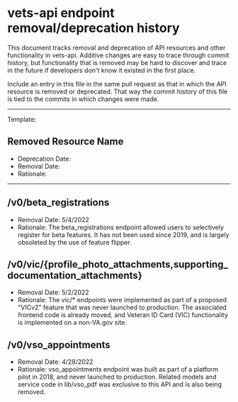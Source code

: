 # vets-api endpoint removal/deprecation history
This document tracks removal and deprecation of API resources and other functionality in vets-api. 
Additive changes are easy to trace through commit history, but functionality that is removed may be hard to 
discover and trace in the future if developers don't know it existed in the first place. 

Include an entry in this file in the same pull request as that in which the API resource is removed or 
deprecated. That way the commit history of this file is tied to the commits in which changes were made. 

---
Template:
## Removed Resource Name
* Deprecation Date:
* Removal Date: 
* Rationale: 

---
## /v0/beta_registrations
* Removal Date: 5/4/2022
* Rationale: The beta_registrations endpoint allowed users to selectively register for beta features. It 
has not been used since 2019, and is largely obsoleted by the use of feature flipper. 

## /v0/vic/{profile_photo_attachments,supporting_documentation_attachments}
* Removal Date: 5/2/2022
* Rationale: The vic/* endpoints were implemented as part of a proposed "VICv2" feature that was 
never launched to production. The associated frontend code is already moved, and Veteran ID Card (VIC)
functionality is implemented on a non-VA.gov site. 

## /v0/vso_appointments
* Removal Date: 4/28/2022
* Rationale: vso_appointments endpoint was built as part of a platform pilot in 2018, and never 
launched to production. Related models and service code in lib/vso_pdf was exclusive to this API and is 
also being removed. 

